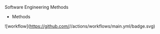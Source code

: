 
Software Engineering Methods

- Methods

![workflow](https://github.com/<Nesreen Tittle>/<sem>/actions/workflows/main.yml/badge.svg)


